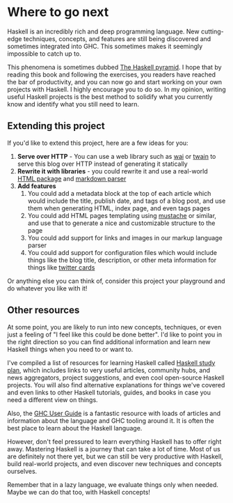 # Where to go next

Haskell is an incredibly rich and deep programming language.
New cutting-edge techniques, concepts, and features are still being discovered
and sometimes integrated into GHC. This sometimes makes it seemingly impossible
to catch up to.

This phenomena is sometimes dubbed
[The Haskell pyramid](https://patrickmn.com/software/the-haskell-pyramid/).
I hope that by reading this book and following the exercises,
you readers have reached the bar of productivity, and you can now go and start
working on your own projects with Haskell. I highly encourage you to do so.
In my opinion, writing useful Haskell projects is the best method to solidify
what you currently know and identify what you still need to learn.

## Extending this project

If you'd like to extend this project, here are a few ideas for you:

1. **Serve over HTTP** - You can use a web library such as
   [wai](https://www.youtube.com/watch?v=mz5_HmLGRXc) or
   [twain](https://gilmi.me/blog/post/2022/04/24/learn-twain-bulletin-app)
   to serve this blog over HTTP instead of generating it statically
2. **Rewrite it with libraries** - you could rewrite it and use a real-world
   [HTML package](https://hackage.haskell.org/package/lucid)
   and [markdown parser](https://hackage.haskell.org/package/cmark-gfm)
3. **Add features**
   1. You could add a metadata block at the top of each article
      which would include the title, publish date, and tags of a blog post,
	  and use them when generating HTML, index page, and even tags pages
   2. You could add HTML pages templating using
      [mustache](https://hackage.haskell.org/package/mustache) or similar,
	  and use that to generate a nice and customizable structure to the page
   3. You could add support for links and images in our markup language parser
   4. You could add support for configuration files which would include things like
      the blog title, description, or other meta information for things like
	  [twitter cards](https://developer.twitter.com/en/docs/twitter-for-websites/cards/overview/abouts-cards)

Or anything else you can think of, consider this project your playground and
do whatever you like with it!

## Other resources

At some point, you are likely to run into new concepts, techniques,
or even just a feeling of "I feel like this could be done better".
I'd like to point you in the right direction so you can find additional information
and learn new Haskell things when you need to or want to.

I've compiled a list of resources for learning Haskell called
[Haskell study plan](https://github.com/soupi/haskell-study-plan),
which includes links to very useful articles, community hubs, and news aggregators,
project suggestions, and even cool open-source Haskell projects.
You will also find alternative explanations for things we've covered
and even links to other Haskell tutorials, guides, and books in case you need
a different view on things.

Also, the [GHC User Guide](https://downloads.haskell.org/ghc/latest/docs/users_guide/index.html)
is a fantastic resource with loads of articles and information about the language and GHC tooling around it.
It is often the best place to learn about the Haskell language.

However, don't feel pressured to learn everything Haskell
has to offer right away. Mastering Haskell is a journey that can take a lot of time.
Most of us are definitely not there yet, but we can still be very productive with Haskell,
build real-world projects, and even discover new techniques and concepts ourselves.

Remember that in a lazy language, we evaluate things only when needed.
Maybe we can do that too, with Haskell concepts!
